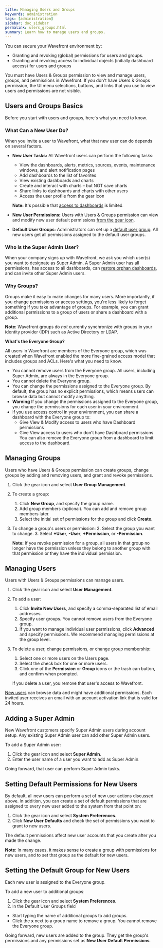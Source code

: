 ```yaml
---
title: Managing Users and Groups
keywords: administration
tags: [administration]
sidebar: doc_sidebar
permalink: users_groups.html
summary: Learn how to manage users and groups.
---
```

You can secure your Wavefront environment by:
* Granting and revoking (global) permissions for users and groups.
* Granting and revoking access to individual objects (initially dashboard access) for users and groups

You must have Users & Groups permission to view and manage users, groups, and permissions in Wavefront. If you don't have Users & Groups permission, the UI menu selections, buttons, and links that you use to view users and permissions are not visible.

## Users and Groups Basics

Before you start with users and groups, here's what you need to know.

### What Can a New User Do?

When you invite a user to Wavefront, what that new user can do depends on several factors.

- **New User Tasks:** All Wavefront users can perform the following tasks:
  * View the dashboards, alerts, metrics, sources, events, maintenance windows, and alert notification pages
  * Add dashboards to the list of favorites
  * View existing dashboards and charts
  * Create and interact with charts – but NOT save charts
  * Share links to dashboards and charts with other users
  * Access the user profile from the gear icon

  **Note:** It's possible that [access to dashboards](access.html#how-access-control-works) is limited.

- **New User Permissions:** Users with Users & Groups permission can view and modify new user default permissions [from the gear icon](users_groups.html#setting-default-permissions-for-new-users).
- **Default User Groups:** Administrators can set up a [default user group](users_groups.html#setting-the-default-group-for-new-users). All new users get all permissions assigned to the default user groups.


### Who is the Super Admin User?

When your company signs up with Wavefront, we ask you which user(s) you want to designate as Super Admin. A Super Admin user has all permissions, has access to all dashboards, can [restore orphan dashboards](access.html#making-orphan-dashboards-visible), and can invite other Super Admin users.

### Why Groups?

Groups make it easy to make changes for many users. More importantly, if you change permissions or access settings, you're less likely to forget something if you take advantage of groups. For example, you can grant additional permissions to a group of users or share a dashboard with a group.

**Note:** Wavefront groups do *not* currently synchronize with groups in your identity provider (IDP) such as Active Directory or LDAP.

**What's the Everyone Group?**

All users in Wavefront are members of the Everyone group, which was created when Wavefront enabled the more fine-grained access model that includes groups and ACLs.
Here's what you need to know:

* You cannot remove users from the Everyone group. All users, including Super Admin, are always in the Everyone group.
* You cannot delete the Everyone group.
* You can change the permissions assigned to the Everyone group. By default, the group has no explicit permissions, which means users can browse data but cannot modify anything.
* **Warning** If you change the permissions assigned to the Everyone group, you change the permissions for each user in your environment.
* If you use access control in your environment, you can share a dashboard with the Everyone group to:
  - Give View & Modify access to users who have Dashboard permissions
  - Give View access to users who don't have Dashboard permissions
  You can also remove the Everyone group from a dashboard to limit access to the dashboard.

<!---
#### What is the Ingest Only Group?

The Ingest Only group is created when Wavefront enables groups. The group is meant for service accounts and it has only the **Direct Data Ingestion** permission by default.

When you invite a service account, add this group to the User Groups field.

You can delete and rename this group, and you can change the permissions assigned to this group.--->


## Managing Groups

Users who have Users & Groups permission can create groups, change groups by adding and removing users, and grant and revoke permissions.

1. Click the gear icon and select **User Group Management**.
2. To create a group:
   1. Click **New Group**, and specify the group name.
   2. Add group members (optional). You can add and remove group members later.
   3. Select the initial set of permissions for the group and click **Create**.
3. To change a group's users or permission:
   2. Select the group you want to change.
   3. Select **+User**, **-User**, **+Permission**, or **-Permission**.

   **Note:** If you revoke permission for a group, all users in that group no longer have the permission unless they belong to another group with that permission or they have the individual permission.

## Managing Users

Users with Users & Groups permissions can manage users.

1. Click the gear icon and select **User Management**.
2. To add a user:
   1. Click **Invite New Users**, and specify a comma-separated list of email addresses.
   2. Specify user groups. You cannot remove users from the Everyone group.
   3. If you want to manage individual user permissions, click **Advanced** and specify permissions. We recommend managing permissions at the group level.
3. To delete a user, change permissions, or change group membership:
   1. Select one or more users on the Users page.
   2. Select the check box for one or more users.
   3. Click one of the **Permission** or  **Group** icons or the trash can button, and confirm when prompted.

   If you delete a user, you remove that user's access to Wavefront.

[New users](users_groups.html#what-can-a-new-user-do) can browse data and might have additional permissions. Each invited user receives an email with an account activation link that is valid for 24 hours.

## Adding a Super Admin

New Wavefront customers specify Super Admin users during account setup. Any existing Super Admin user can add other Super Admin users.
 
To add a Super Admin user:
1. Click the gear icon and select **Super Admin**.
2. Enter the user name of a user you want to add as Super Admin.

Going forward, that user can perform Super Admin tasks.

## Setting Default Permissions for New Users

By default, all new users can perform a set of new user actions discussed above. In addition, you can create a set of default permissions that are assigned to every new user added to the system from that point on:

1. Click the gear icon and select **System Preferences**.
2. Click **New User Defaults** and check the set of permissions you want to grant to new users.

The default permissions affect new user accounts that you create after you made the change.

**Note:** In many cases, it makes sense to create a group with permissions for new users, and to set that group as the default for new users.


## Setting the Default Group for New Users

Each new user is assigned to the Everyone group.

To add a new user to additional groups:
1. Click the gear icon and select **System Preferences**.
2. In the Default User Groups field
  * Start typing the name of additional groups to add groups.
  * Click the **x** next to a group name to remove a group. You cannot remove the Everyone group.

Going forward, new users are added to the group. They get the group's permissions and any permissions set as **New User Default Permissions**.
